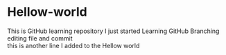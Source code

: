# Hellow-world
This is GitHub learning repository
I just started Learning GitHub Branching editing file and commit
</br>this is another line I added to the Hellow world

